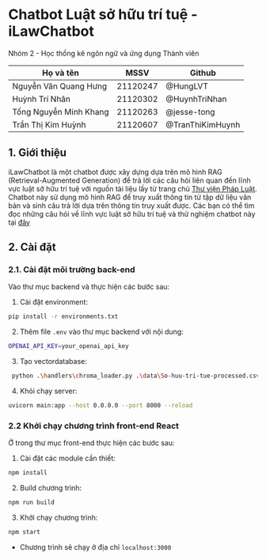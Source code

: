 # Chatbot Luật sở hữu trí tuệ - iLawChatbot
Nhóm 2 - Học thống kê ngôn ngữ và ứng dụng 
Thành viên 

| Họ và tên                    | MSSV     | Github            |
| ---------------------------- | -------- | ----------------- |
| Nguyễn Văn Quang Hưng        | 21120247 | @HungLVT          |
| Huỳnh Trí Nhân               | 21120302 | @HuynhTriNhan     |
| Tống Nguyễn Minh Khang       | 21120263 | @jesse-tong       |
| Trần Thị Kim Huỳnh           | 21120607 | @TranThiKimHuynh  |


## 1. Giới thiệu

iLawChatbot là một chatbot được xây dựng dựa trên mô hình RAG (Retrieval-Augmented Generation) để trả lời các câu hỏi liên quan đến lĩnh vực luật sở hữu trí tuệ với nguồn tài liệu lấy từ trang chủ [Thư viện Pháp Luật](https://thuvienphapluat.vn/). Chatbot này sử dụng mô hình RAG để truy xuất thông tin từ tập dữ liệu văn bản và sinh câu trả lời dựa trên thông tin truy xuất được. Các bạn có thể tìm đọc những câu hỏi về lĩnh vực luật sở hữu trí tuệ và thử nghiệm chatbot này tại [đây](https://thuvienphapluat.vn/hoi-dap-phap-luat/so-huu-tri-tue)

## 2. Cài đặt

### 2.1. Cài đặt môi trường  back-end
Vào thư mục backend và thực hiện các bước sau: 
1. Cài đặt environment:
```bash
pip install -r environments.txt
```
2. Thêm file `.env` vào thư mục backend với nội dung:
``` bash
OPENAI_API_KEY=your_openai_api_key
```

3. Tạo vectordatabase: 
```bash
 python .\handlers\chroma_loader.py .\data\So-huu-tri-tue-processed.csv vector_db

```
4. Khỏi chạy server:
```bash
uvicorn main:app --host 0.0.0.0 --port 8000 --reload
```
### 2.2 Khởi chạy chương trình front-end React

Ở trong thư mục front-end thực hiện các bước sau: 
1. Cài đặt các module cần thiết:
```bash
npm install
```

2. Build chương trình:
```bash
npm run build
```

3. Khởi chạy chương trình:
```bash
npm start
```

- Chương trình sẽ chạy ở địa chỉ `localhost:3000`


